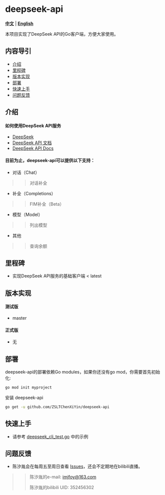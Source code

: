 # deepseek-api #
[**中文**](./README.md) | [**English**](./README_EN.md)

本项目实现了DeepSeek API的Go客户端，方便大家使用。

## 内容导引 ##
* [介绍](#介绍)
* [里程碑](#里程碑)
* [版本实现](#版本实现)
* [部署](#部署)
* [快速上手](#快速上手)
* [问题反馈](#问题反馈)

## 介绍 ##
#### 如何使用DeepSeek API服务
* [DeepSeek](https://www.deepseek.com/)
* [DeepSeek API 文档](https://api-docs.deepseek.com/zh-cn/)
* [DeepSeek API Docs](https://api-docs.deepseek.com/)
#### 目前为止，deepseek-api可以提供以下支持：
* 对话（Chat）
>> 对话补全
* 补全（Completions）
>> FIM补全（Beta）
* 模型（Model）
>> 列出模型
* 其他
>> 查询余额

## 里程碑 ##
* 实现DeepSeek API服务的基础客户端 < latest

## 版本实现 ##
#### 测试版
* master
#### 正式版
* 无

## 部署 ##
deepseek-api的部署依赖Go modules，如果你还没有go mod，你需要首先初始化:
```sh
go mod init myproject
```
安装 deepseek-api
```sh
go get -u github.com/ZSLTChenXiYin/deepseek-api
```

## 快速上手 ##
* 请参考 [deepseek_cli_test.go](./deepseek_api_test/deepseek_cli_test.go) 中的示例

## 问题反馈 ##
* 陈汐胤会在每周五至周日查看 [Issues](https://github.com/ZSLTChenXiYin/deepseek-api/issues)，还会不定期地在bilibili直播。
>> 陈汐胤的e-mail: imjfoy@163.com
>> 
>> 陈汐胤的bilibili UID: 352456302
